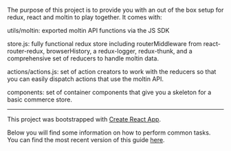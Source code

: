 The purpose of this project is to provide you with an out of the box setup for redux, react and moltin to play together. It comes with:

utils/moltin: exported moltin API functions via the JS SDK

store.js: fully functional redux store including routerMiddleware from react-router-redux, browserHistory, a redux-logger, redux-thunk, and a comprehensive set of reducers to handle moltin data.

actions/actions.js: set of action creators to work with the reducers so that you can easily dispatch actions that use the moltin API.

components: set of container components that give you a skeleton for a basic commerce store.

---

This project was bootstrapped with [Create React App](https://github.com/facebookincubator/create-react-app).

Below you will find some information on how to perform common tasks.<br>
You can find the most recent version of this guide [here](https://github.com/facebookincubator/create-react-app/blob/master/packages/react-scripts/template/README.md).

